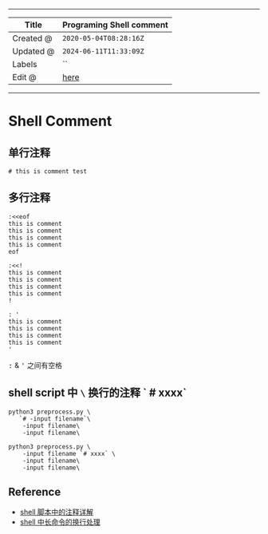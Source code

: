 -----

| Title     | Programing Shell comment                             |
| --------- | ---------------------------------------------------- |
| Created @ | `2020-05-04T08:28:16Z`                               |
| Updated @ | `2024-06-11T11:33:09Z`                               |
| Labels    | \`\`                                                 |
| Edit @    | [here](https://github.com/junxnone/xwiki/issues/105) |

-----

# Shell Comment

## 单行注释

    # this is comment test

## 多行注释

    :<<eof
    this is comment
    this is comment
    this is comment
    this is comment
    eof

    :<<!
    this is comment
    this is comment
    this is comment
    this is comment
    !

    : '
    this is comment
    this is comment
    this is comment
    this is comment
    '

<kbd>:</kbd> & <kbd>'</kbd> 之间有空格

## shell script 中 `\` 换行的注释 \` \# xxxx\`

    python3 preprocess.py \
       `# -input filename`\
        -input filename\
        -input filename\

    python3 preprocess.py \
        -input filename `# xxxx` \
        -input filename\
        -input filename\

## Reference

  - [shell 脚本中的注释详解](https://www.cnblogs.com/dylancao/p/11797412.html)
  - [shell
    中长命令的换行处理](https://www.cnblogs.com/Wayou/p/line_break_for_long_shell_command.html)
